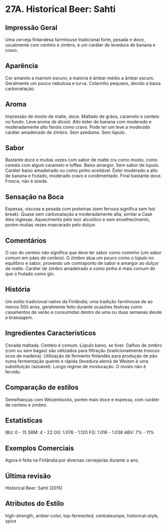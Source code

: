 # 27A. Historical Beer: Sahti

## Impressão Geral

Uma cerveja finlandesa farmhouse tradicional forte, pesada e doce, usualmente com centeio e zimbro, e um caráter de levedura de banana e cravo.

## Aparência

Cor amarelo a marrom escuro; a maioria é âmbar médio a âmbar escuro. Geralmente um pouco nebulosa e turva. Colarinho pequeno, devido a baixa carbonatação.

## Aroma

Impressão de mosto de malte, doce. Maltado de grãos, caramelo e centeio no fundo. Leve aroma de álcool. Alto éster de banana com moderado e moderadamente alto fenóis como cravo. Pode ter um leve a moderado caráter amadeirado de zimbro. Sem azedume. Sem lúpulo.

## Sabor

Bastante doce e muitas vezes com sabor de malte cru como mosto, como cereais com algum caramelo e toffee. Baixo amargor. Sem sabor de lúpulo. Caráter baixo amadeirado ou como pinho aceitável. Éster moderado a alto de banana e frutado, moderado cravo e condimentado. Final bastante doce. Fresca, não é azeda.

## Sensação na Boca

Espessa, viscosa e pesada com proteínas (sem fervura significa sem hot break). Quase sem carbonatação a moderadamente alta, similar a Cask Ales inglesas. Aquecimento pelo teor alcoólico e sem envelhecimento, porém muitas vezes mascarado pelo dulçor.

## Comentários

O uso do centeio não significa que deve ter sabor como cominho (um sabor comum em pães de centeio). O zimbro atua um pouco como o lúpulo no equilíbrio e sabor, provendo um contraponto de sabor e amargor ao dulçor de malte. Caráter de zimbro amadeirado e como pinho é mais comum do que o frutado como gin.

## História

Um estilo tradicional nativo da Finlândia; uma tradição farmhouse de ao menos 500 anos, geralmente feito durante ocasiões festivas como casamentos de verão e consumidas dentro de uma ou duas semanas desde a brassagem.

## Ingredientes Característicos

Cevada maltada. Centeio é comum. Lúpulo baixo, se tiver. Galhos de zimbro (com ou sem bagas) são utilizados para filtração (tradicionalmente troncos ocos de madeira). Utilização de fermento finlandês para produção de pão numa fermentação quente e rápida (levedura alemã de Weizen é uma substituição razoável). Longo regime de mosturação. O mosto não é fervido.

## Comparação de estilos

Semelhanças com Weizenbocks, porém mais doce e espessa, com caráter de centeio e zimbro.

## Estatísticas

IBU: 0 - 15
SRM: 4 - 22
OG: 1.076 - 1.120
FG: 1.016 - 1.038
ABV: 7% - 11%

## Exemplos Comerciais

Agora é feita na Finlândia por diversas cervejarias durante o ano.

## Última revisão

Historical Beer: Sahti (2015)

## Atributos do Estilo

high-strength, amber-color, top-fermented, centraleurope, historical-style, spice
